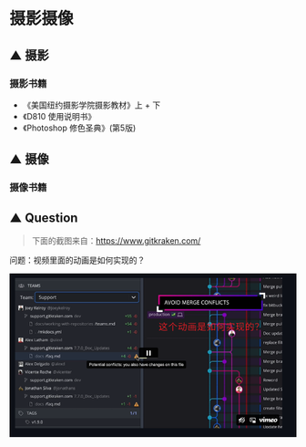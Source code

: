 # 摄影摄像

## ▲ 摄影

### 摄影书籍

- 《美国纽约摄影学院摄影教材》上 + 下
- 《D810 使用说明书》
- 《Photoshop 修色圣典》(第5版)

## ▲ 摄像

### 摄像书籍













##  ▲ Question

> 下面的截图来自：https://www.gitkraken.com/

问题：视频里面的动画是如何实现的？

![image-20230601135942806](readme.assets/image-20230601135942806.png)